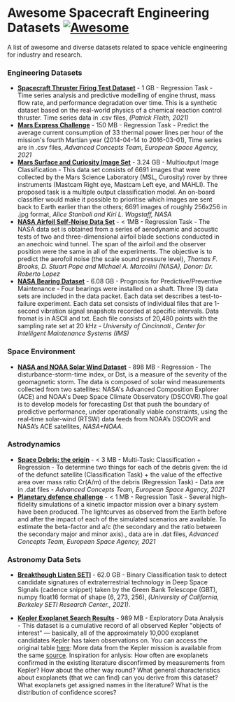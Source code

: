 # Awesome Spacecraft Engineering Datasets [![Awesome](https://awesome.re/badge-flat.svg)](https://awesome.re)
A list of awesome and diverse datasets related to space vehicle engineering for industry and research.

### Engineering Datasets
- [**Spacecraft Thruster Firing Test Dataset**](https://www.kaggle.com/sylar68/spacecraft-thruster-firing-test-dataset) - 1 GB - Regression Task - Time series analysis and predictive modelling of engine thrust, mass flow rate, and performance degradation over time. This is a synthetic dataset based on the real-world physics of a chemical reaction control thruster. Time series data in .csv files, *(Patrick Fleith, 2021)*
- [**Mars Express Challenge**](https://kelvins.esa.int/mars-express-power-challenge/home/) - 150 MB - Regression Task - Predict the average current consumption of 33 thermal power lines per hour of the mission's fourth Martian year (2014-04-14 to 2016-03-01), Time series are in .csv files, *Advanced Concepts Team, European Space Agency, 2021*
- [**Mars Surface and Curiosity Image Set**](https://www.kaggle.com/brsdincer/mars-surface-and-curiosity-image-set-nasa) - 3.24 GB - Multioutput Image Classification - This data set consists of 6691 images that were collected by the Mars Science Laboratory (MSL, Curosity) rover by three instruments (Mastcam Right eye, Mastcam Left eye, and MAHLI). The proposed task is a multiple output classification model. An on-board classifier would make it possible to prioritise which images are sent back to Earth earlier than the others; 6691 images of roughly 256x256 in .jpg format, *Alice Stanboli and Kiri L. Wagstaff, NASA*
- [**NASA Airfoil Self-Noise Data Set**](https://archive.ics.uci.edu/ml/datasets/airfoil+self-noise) - < 1MB - Regression Task - The NASA data set is obtained from a series of aerodynamic and acoustic tests of two and three-dimensional airfoil blade sections conducted in an anechoic wind tunnel. The span of the airfoil and the observer position were the same in all of the experiments. The objective is to predict the aerofoil noise (the scale sound pressure level), *Thomas F. Brooks, D. Stuart Pope and Michael A. Marcolini (NASA), Donor: Dr. Roberto Lopez*
- [**NASA Bearing Dataset**](https://www.kaggle.com/vinayak123tyagi/bearing-dataset) - 6.08 GB - Prognosis for Predictive/Preventive Maintenance - Four bearings were installed on a shaft. Three (3) data sets are included in the data packet. Each data set describes a test-to-failure experiment. Each data set consists of individual files that are 1-second vibration signal snapshots recorded at specific intervals. Data fromat is in ASCII and txt. Each file consists of 20,480 points with the sampling rate set at 20 kHz - *University of Cincinnati., Center for Intelligent Maintenance Systems (IMS)*

### Space Environment
- [**NASA and NOAA Solar Wind Dataset**](https://www.kaggle.com/arashnic/soalr-wind) - 898 MB - Regression - The disturbance-storm-time index, or Dst, is a measure of the severity of the geomagnetic storm. The data is composed of solar wind measurements collected from two satellites: NASA's Advanced Composition Explorer (ACE) and NOAA's Deep Space Climate Observatory (DSCOVR).The goal is to develop models for forecasting Dst that push the boundary of predictive performance, under operationally viable constraints, using the real-time solar-wind (RTSW) data feeds from NOAA’s DSCOVR and NASA’s ACE satellites, *NASA+NOAA*.

### Astrodynamics
- [**Space Debris: the origin**](https://kelvins.esa.int/space-debris-the-origin/home/) - < 3 MB - Multi-Task: Classification + Regression - To determine two things for each of the debris given: the id of the defunct satellite (Classification Task) + the value of the effective area over mass ratio Cr(A/m) of the debris (Regression Task) - Data are in .dat files - *Advanced Concepts Team, European Space Agency, 2021*
- [**Planetary defence challenge**](https://kelvins.esa.int/planetary-defence/home/) - < 1 MB - Regression Task - Several high-fidelity simulations of a kinetic impactor mission over a binary system have been produced. The lightcurves as observed from the Earth before and after the impact of each of the simulated scenarios are available. To estimate the beta-factor and a/c (the secondary and the ratio between the secondary major and minor axis)., data are in .dat files, *Advanced Concepts Team, European Space Agency, 2021*

### Astronomy Data Sets
- [**Breakthough Listen SETI**](https://www.kaggle.com/c/seti-breakthrough-listen/data) - 62.0 GB - Binary Classification task to detect candidate signatures of extraterrestrial technology in Deep Space Signals (cadence snippet) taken by the Green Bank Telescope (GBT), numpy float16 format of shape (6, 273, 256), *(University of California, Berkeley SETI Research Center., 2021)*.

- [**Kepler Exoplanet Search Results**](https://www.kaggle.com/nasa/kepler-exoplanet-search-results) - 989 MB - Exploratory Data Analysis - This dataset is a cumulative record of all observed Kepler "objects of interest" — basically, all of the approximately 10,000 exoplanet candidates Kepler has taken observations on. You can access the original table [here](https://exoplanetarchive.ipac.caltech.edu/cgi-bin/TblView/nph-tblView?app=ExoTbls&config=koi):  More data from the Kepler mission is available from the same [source](https://exoplanetarchive.ipac.caltech.edu/docs/data.html). Inspiration for anlysis: How often are exoplanets confirmed in the existing literature disconfirmed by measurements from Kepler? How about the other way round? What general characteristics about exoplanets (that we can find) can you derive from this dataset? What exoplanets get assigned names in the literature? What is the distribution of confidence scores?
